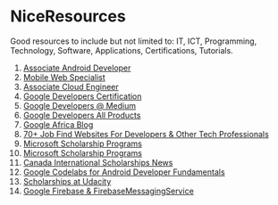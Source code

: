 # NiceResources
Good resources to include but not limited to: IT, ICT, Programming, Technology, Software, Applications, Certifications, Tutorials.

1. <a href="https://developers.google.com/training/certification/associate-android-developer/">Associate Android Developer</a>
2. <a href="https://developers.google.com/training/certification/mobile-web-specialist/">Mobile Web Specialist</a>
3. <a href="https://cloud.google.com/certification/cloud-engineer">Associate Cloud Engineer</a>
4. <a href="https://developers.google.com/training/certification/">Google Developers Certification</a>
5. <a href="https://medium.com/google-developers">Google Developers @ Medium</a>
6. <a href="https://developers.google.com/products/">Google Developers All Products</a>
7. <a href="https://africa.googleblog.com/">Google Africa Blog</a>
8. <a href="https://medium.com/@traversymedia/70-job-find-websites-for-developers-other-tech-professionals-34cdb45518be">70+ Job Find Websites For Developers & Other Tech Professionals</a>
9. <a href="https://careers.microsoft.com/students/us/en/usscholarshipprogram">Microsoft Scholarship Programs</a>
10. <a href="https://www.wemakescholars.com/company/microsoft-corporation/scholarships">Microsoft Scholarship Programs</a>
11. <a href="https://www.educanada.ca/scholarships-bourses/news-nouvelles/index.aspx?lang=eng">Canada International Scholarships News</a>
12. <a href="https://developer.android.com/courses/fundamentals-training/toc-v2">Google Codelabs for Android Developer Fundamentals</a>
13. <a href="https://www.udacity.com/scholarships">Scholarships at Udacity</a>
14. <a href="https://github.com/firebase/quickstart-android/tree/0f17b14ce785cf2b77e358154d987ecc30269616/messaging/app/src/main/java/com/google/firebase/quickstart/fcm/java">Google Firebase & FirebaseMessagingService</a>

